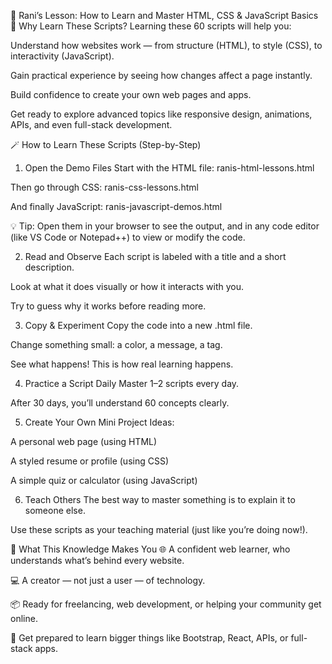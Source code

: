 📘 Rani’s Lesson: How to Learn and Master HTML, CSS & JavaScript Basics
🧠 Why Learn These Scripts?
Learning these 60 scripts will help you:

Understand how websites work — from structure (HTML), to style (CSS), to interactivity (JavaScript).

Gain practical experience by seeing how changes affect a page instantly.

Build confidence to create your own web pages and apps.

Get ready to explore advanced topics like responsive design, animations, APIs, and even full-stack development.

🪄 How to Learn These Scripts (Step-by-Step)
1. Open the Demo Files
Start with the HTML file: ranis-html-lessons.html

Then go through CSS: ranis-css-lessons.html

And finally JavaScript: ranis-javascript-demos.html

💡 Tip: Open them in your browser to see the output, and in any code editor (like VS Code or Notepad++) to view or modify the code.

2. Read and Observe
Each script is labeled with a title and a short description.

Look at what it does visually or how it interacts with you.

Try to guess why it works before reading more.

3. Copy & Experiment
Copy the code into a new .html file.

Change something small: a color, a message, a tag.

See what happens! This is how real learning happens.

4. Practice a Script Daily
Master 1–2 scripts every day.

After 30 days, you’ll understand 60 concepts clearly.

5. Create Your Own Mini Project
Ideas:

A personal web page (using HTML)

A styled resume or profile (using CSS)

A simple quiz or calculator (using JavaScript)

6. Teach Others
The best way to master something is to explain it to someone else.

Use these scripts as your teaching material (just like you’re doing now!).

💪 What This Knowledge Makes You
🌐 A confident web learner, who understands what’s behind every website.

💻 A creator — not just a user — of technology.

📦 Ready for freelancing, web development, or helping your community get online.

🚀 Get prepared to learn bigger things like Bootstrap, React, APIs, or full-stack apps.
